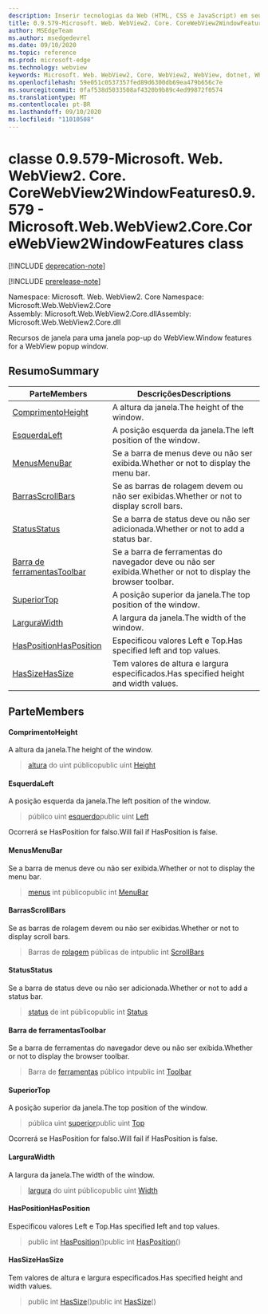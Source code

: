```yaml
---
description: Inserir tecnologias da Web (HTML, CSS e JavaScript) em seus aplicativos nativos com o controle WebView2 do Microsoft Edge
title: 0.9.579-Microsoft. Web. WebView2. Core. CoreWebView2WindowFeatures
author: MSEdgeTeam
ms.author: msedgedevrel
ms.date: 09/10/2020
ms.topic: reference
ms.prod: microsoft-edge
ms.technology: webview
keywords: Microsoft. Web. WebView2, Core, WebView2, WebView, dotnet, WPF, WinForms, app, Edge, CoreWebView2, CoreWebView2Controller, controle do navegador, Edge HTML, Microsoft. Web. WebView2. Core. CoreWebView2WindowFeatures
ms.openlocfilehash: 59e051c0537357fed89d6300db69ea479b656c7e
ms.sourcegitcommit: 0faf538d5033508af4320b9b89c4ed99872f0574
ms.translationtype: MT
ms.contentlocale: pt-BR
ms.lasthandoff: 09/10/2020
ms.locfileid: "11010508"
---
```

# <span data-ttu-id="78303-104">classe 0.9.579-Microsoft. Web. WebView2. Core. CoreWebView2WindowFeatures</span><span class="sxs-lookup"><span data-stu-id="78303-104">0.9.579 - Microsoft.Web.WebView2.Core.CoreWebView2WindowFeatures class</span></span> 

[!INCLUDE [deprecation-note](../../includes/deprecation-note.md)]

[!INCLUDE [prerelease-note](../../includes/prerelease-note.md)]

<span data-ttu-id="78303-105">Namespace: Microsoft. Web. WebView2. Core </span><span class="sxs-lookup"><span data-stu-id="78303-105">Namespace: Microsoft.Web.WebView2.Core</span></span>\
<span data-ttu-id="78303-106">Assembly: Microsoft.Web.WebView2.Core.dll</span><span class="sxs-lookup"><span data-stu-id="78303-106">Assembly: Microsoft.Web.WebView2.Core.dll</span></span>

<span data-ttu-id="78303-107">Recursos de janela para uma janela pop-up do WebView.</span><span class="sxs-lookup"><span data-stu-id="78303-107">Window features for a WebView popup window.</span></span>

## <span data-ttu-id="78303-108">Resumo</span><span class="sxs-lookup"><span data-stu-id="78303-108">Summary</span></span>

 <span data-ttu-id="78303-109">Parte</span><span class="sxs-lookup"><span data-stu-id="78303-109">Members</span></span>                        | <span data-ttu-id="78303-110">Descrições</span><span class="sxs-lookup"><span data-stu-id="78303-110">Descriptions</span></span>
--------------------------------|---------------------------------------------
[<span data-ttu-id="78303-111">Comprimento</span><span class="sxs-lookup"><span data-stu-id="78303-111">Height</span></span>](#height) | <span data-ttu-id="78303-112">A altura da janela.</span><span class="sxs-lookup"><span data-stu-id="78303-112">The height of the window.</span></span>
[<span data-ttu-id="78303-113">Esquerda</span><span class="sxs-lookup"><span data-stu-id="78303-113">Left</span></span>](#left) | <span data-ttu-id="78303-114">A posição esquerda da janela.</span><span class="sxs-lookup"><span data-stu-id="78303-114">The left position of the window.</span></span>
[<span data-ttu-id="78303-115">Menus</span><span class="sxs-lookup"><span data-stu-id="78303-115">MenuBar</span></span>](#menubar) | <span data-ttu-id="78303-116">Se a barra de menus deve ou não ser exibida.</span><span class="sxs-lookup"><span data-stu-id="78303-116">Whether or not to display the menu bar.</span></span>
[<span data-ttu-id="78303-117">Barras</span><span class="sxs-lookup"><span data-stu-id="78303-117">ScrollBars</span></span>](#scrollbars) | <span data-ttu-id="78303-118">Se as barras de rolagem devem ou não ser exibidas.</span><span class="sxs-lookup"><span data-stu-id="78303-118">Whether or not to display scroll bars.</span></span>
[<span data-ttu-id="78303-119">Status</span><span class="sxs-lookup"><span data-stu-id="78303-119">Status</span></span>](#status) | <span data-ttu-id="78303-120">Se a barra de status deve ou não ser adicionada.</span><span class="sxs-lookup"><span data-stu-id="78303-120">Whether or not to add a status bar.</span></span>
[<span data-ttu-id="78303-121">Barra de ferramentas</span><span class="sxs-lookup"><span data-stu-id="78303-121">Toolbar</span></span>](#toolbar) | <span data-ttu-id="78303-122">Se a barra de ferramentas do navegador deve ou não ser exibida.</span><span class="sxs-lookup"><span data-stu-id="78303-122">Whether or not to display the browser toolbar.</span></span>
[<span data-ttu-id="78303-123">Superior</span><span class="sxs-lookup"><span data-stu-id="78303-123">Top</span></span>](#top) | <span data-ttu-id="78303-124">A posição superior da janela.</span><span class="sxs-lookup"><span data-stu-id="78303-124">The top position of the window.</span></span>
[<span data-ttu-id="78303-125">Largura</span><span class="sxs-lookup"><span data-stu-id="78303-125">Width</span></span>](#width) | <span data-ttu-id="78303-126">A largura da janela.</span><span class="sxs-lookup"><span data-stu-id="78303-126">The width of the window.</span></span>
[<span data-ttu-id="78303-127">HasPosition</span><span class="sxs-lookup"><span data-stu-id="78303-127">HasPosition</span></span>](#hasposition) | <span data-ttu-id="78303-128">Especificou valores Left e Top.</span><span class="sxs-lookup"><span data-stu-id="78303-128">Has specified left and top values.</span></span>
[<span data-ttu-id="78303-129">HasSize</span><span class="sxs-lookup"><span data-stu-id="78303-129">HasSize</span></span>](#hassize) | <span data-ttu-id="78303-130">Tem valores de altura e largura especificados.</span><span class="sxs-lookup"><span data-stu-id="78303-130">Has specified height and width values.</span></span>

## <span data-ttu-id="78303-131">Parte</span><span class="sxs-lookup"><span data-stu-id="78303-131">Members</span></span>

#### <span data-ttu-id="78303-132">Comprimento</span><span class="sxs-lookup"><span data-stu-id="78303-132">Height</span></span> 

<span data-ttu-id="78303-133">A altura da janela.</span><span class="sxs-lookup"><span data-stu-id="78303-133">The height of the window.</span></span>

> <span data-ttu-id="78303-134">[altura](#height) do uint público</span><span class="sxs-lookup"><span data-stu-id="78303-134">public uint [Height](#height)</span></span>

#### <span data-ttu-id="78303-135">Esquerda</span><span class="sxs-lookup"><span data-stu-id="78303-135">Left</span></span> 

<span data-ttu-id="78303-136">A posição esquerda da janela.</span><span class="sxs-lookup"><span data-stu-id="78303-136">The left position of the window.</span></span>

> <span data-ttu-id="78303-137">público uint [esquerdo](#left)</span><span class="sxs-lookup"><span data-stu-id="78303-137">public uint [Left](#left)</span></span>

<span data-ttu-id="78303-138">Ocorrerá se HasPosition for falso.</span><span class="sxs-lookup"><span data-stu-id="78303-138">Will fail if HasPosition is false.</span></span>

#### <span data-ttu-id="78303-139">Menus</span><span class="sxs-lookup"><span data-stu-id="78303-139">MenuBar</span></span> 

<span data-ttu-id="78303-140">Se a barra de menus deve ou não ser exibida.</span><span class="sxs-lookup"><span data-stu-id="78303-140">Whether or not to display the menu bar.</span></span>

> <span data-ttu-id="78303-141">[menus](#menubar) int público</span><span class="sxs-lookup"><span data-stu-id="78303-141">public int [MenuBar](#menubar)</span></span>

#### <span data-ttu-id="78303-142">Barras</span><span class="sxs-lookup"><span data-stu-id="78303-142">ScrollBars</span></span> 

<span data-ttu-id="78303-143">Se as barras de rolagem devem ou não ser exibidas.</span><span class="sxs-lookup"><span data-stu-id="78303-143">Whether or not to display scroll bars.</span></span>

> <span data-ttu-id="78303-144">Barras de [rolagem](#scrollbars) públicas de int</span><span class="sxs-lookup"><span data-stu-id="78303-144">public int [ScrollBars](#scrollbars)</span></span>

#### <span data-ttu-id="78303-145">Status</span><span class="sxs-lookup"><span data-stu-id="78303-145">Status</span></span> 

<span data-ttu-id="78303-146">Se a barra de status deve ou não ser adicionada.</span><span class="sxs-lookup"><span data-stu-id="78303-146">Whether or not to add a status bar.</span></span>

> <span data-ttu-id="78303-147">[status](#status) de int público</span><span class="sxs-lookup"><span data-stu-id="78303-147">public int [Status](#status)</span></span>

#### <span data-ttu-id="78303-148">Barra de ferramentas</span><span class="sxs-lookup"><span data-stu-id="78303-148">Toolbar</span></span> 

<span data-ttu-id="78303-149">Se a barra de ferramentas do navegador deve ou não ser exibida.</span><span class="sxs-lookup"><span data-stu-id="78303-149">Whether or not to display the browser toolbar.</span></span>

> <span data-ttu-id="78303-150">Barra de [ferramentas](#toolbar) público int</span><span class="sxs-lookup"><span data-stu-id="78303-150">public int [Toolbar](#toolbar)</span></span>

#### <span data-ttu-id="78303-151">Superior</span><span class="sxs-lookup"><span data-stu-id="78303-151">Top</span></span> 

<span data-ttu-id="78303-152">A posição superior da janela.</span><span class="sxs-lookup"><span data-stu-id="78303-152">The top position of the window.</span></span>

> <span data-ttu-id="78303-153">pública uint [superior](#top)</span><span class="sxs-lookup"><span data-stu-id="78303-153">public uint [Top](#top)</span></span>

<span data-ttu-id="78303-154">Ocorrerá se HasPosition for falso.</span><span class="sxs-lookup"><span data-stu-id="78303-154">Will fail if HasPosition is false.</span></span>

#### <span data-ttu-id="78303-155">Largura</span><span class="sxs-lookup"><span data-stu-id="78303-155">Width</span></span> 

<span data-ttu-id="78303-156">A largura da janela.</span><span class="sxs-lookup"><span data-stu-id="78303-156">The width of the window.</span></span>

> <span data-ttu-id="78303-157">[largura](#width) do uint público</span><span class="sxs-lookup"><span data-stu-id="78303-157">public uint [Width](#width)</span></span>

#### <span data-ttu-id="78303-158">HasPosition</span><span class="sxs-lookup"><span data-stu-id="78303-158">HasPosition</span></span> 

<span data-ttu-id="78303-159">Especificou valores Left e Top.</span><span class="sxs-lookup"><span data-stu-id="78303-159">Has specified left and top values.</span></span>

> <span data-ttu-id="78303-160">public int [HasPosition](#hasposition)()</span><span class="sxs-lookup"><span data-stu-id="78303-160">public int [HasPosition](#hasposition)()</span></span>

#### <span data-ttu-id="78303-161">HasSize</span><span class="sxs-lookup"><span data-stu-id="78303-161">HasSize</span></span> 

<span data-ttu-id="78303-162">Tem valores de altura e largura especificados.</span><span class="sxs-lookup"><span data-stu-id="78303-162">Has specified height and width values.</span></span>

> <span data-ttu-id="78303-163">public int [HasSize](#hassize)()</span><span class="sxs-lookup"><span data-stu-id="78303-163">public int [HasSize](#hassize)()</span></span>

